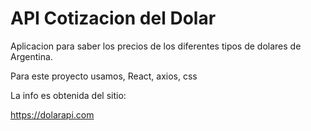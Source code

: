 # API Cotizacion del Dolar

Aplicacion para saber los precios de los diferentes tipos de dolares de Argentina.

Para este proyecto usamos, React, axios, css

La info es obtenida del sitio:

https://dolarapi.com